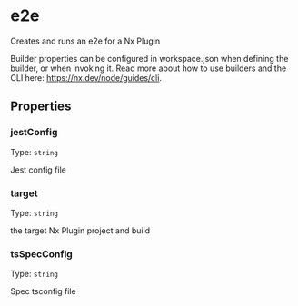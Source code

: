 # e2e

Creates and runs an e2e for a Nx Plugin

Builder properties can be configured in workspace.json when defining the builder, or when invoking it.
Read more about how to use builders and the CLI here: https://nx.dev/node/guides/cli.

## Properties

### jestConfig

Type: `string`

Jest config file

### target

Type: `string`

the target Nx Plugin project and build

### tsSpecConfig

Type: `string`

Spec tsconfig file
